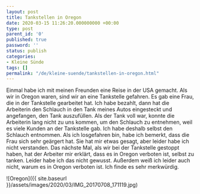 ```yaml
---
layout: post
title: Tankstellen in Oregon
date: 2020-03-15 11:26:20.000000000 +00:00
type: post
parent_id: '0'
published: true
password: ''
status: publish
categories:
- Kleine Sünde
tags: []
permalink: "/de/kleine-suende/tankstellen-in-oregon.html"
---
```



Einmal habe ich mit meinen Freunden eine Reise in der USA gemacht. Als wir in Oregon waren, sind wir an eine Tankstelle gefahren. Es gab eine Frau, die in der Tankstelle gearbeitet hat. Ich habe bezahlt, dann hat die Arbeiterin den Schlauch in den Tank meines Autos eingesteckt und angefangen, den Tank auszufüllen. Als der Tank voll war, konnte die Arbeiterin lang nicht zu uns kommen, um den Schlauch zu entnehmen, weil es viele Kunden an der Tankstelle gab. Ich habe deshalb selbst den Schlauch entnommen. Als ich losgefahren bin, habe ich bemerkt, dass die Frau sich sehr geärgert hat. Sie hat mir etwas gesagt, aber leider habe ich nicht verstanden. Das nächste Mal, als wir bei der Tankstelle gestoppt haben, hat der Arbeiter mir erklärt, dass es in Oregon verboten ist, selbst zu tanken. Leider habe ich das nicht gewusst. Außerdem weiß ich leider auch nicht, warum es in Oregon verboten ist. Ich finde es sehr merkwürdig.





![Oregon]({{ site.baseurl }}/assets/images/2020/03/IMG_20170708_171119.jpg)







